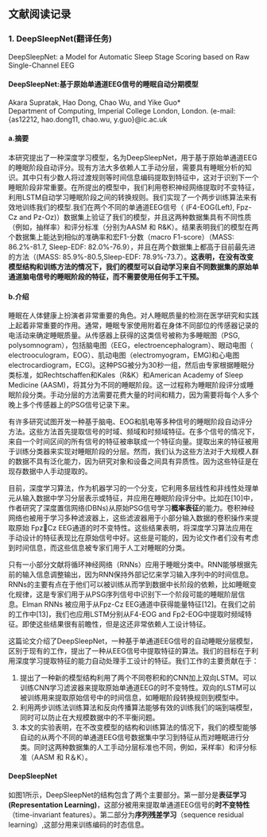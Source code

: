 ## 文献阅读记录
### 1. DeepSleepNet(翻译任务)
DeepSleepNet: a Model for Automatic Sleep Stage Scoring based on Raw Single-Channel EEG
#### DeepSleepNet:基于原始单通道EEG信号的睡眠自动分期模型
Akara Supratak, Hao Dong, Chao Wu, and Yike Guo*  
Department of Computing, Imperial College London, London.
(e-mail:{as12212, hao.dong11, chao.wu, y.guo}@ic.ac.uk

#### a.摘要
本研究提出了一种深度学习模型，名为DeepSleepNet，用于基于原始单通道EEG的睡眠阶段自动评分。现有方法大多依赖人工手动分层，需要具有睡眠分析的知识。其中只有少数人将过渡规则等时间信息编码提取到特征中，这对于识别下一个睡眠阶段非常重要。在所提出的模型中，我们利用卷积神经网络提取时不变特征，利用LSTM自动学习睡眠阶段之间的转换规则。我们实现了一个两步训练算法来有效地训练我们的模型.我们在两个不同的单通道EEG信号（ (F4-EOG(Left), Fpz-Cz and Pz-Oz)）数据集上验证了我们的模型，并且这两种数据集具有不同性质（例如，抽样率）和评分标准（分别为AASM 和 R&K）。结果表明我们的模型在两个数据集上能达到相似的准确率和宏F1-分数（macro F1-score）（MASS: 86.2%-81.7, Sleep-EDF: 82.0%-76.9），并且在两个数据集上都高于目前最先进的方法（(MASS: 85.9%-80.5,Sleep-EDF: 78.9%-73.7）。**这表明，在没有改变模型结构和训练方法的情况下，我们的模型可以自动学习来自不同数据集的原始单通道脑电信号的睡眠阶段的特征，而不需要使用任何手工干预。**

#### b.介绍
睡眠在人体健康上扮演者非常重要的角色。对人睡眠质量的检测在医学研究和实践上起着非常重要的作用。通常，睡眠专家使用附着在身体不同部位的传感器记录的电活动来确定睡眠质量。从传感器上获得的这类信号被称为多睡眠图（PSG, polysomnogram），包括脑电图（EEG，electroencephalogram）、眼动电图（ electrooculogram，EOG）、肌动电图（electromyogram，EMG)和心电图 electrocardiogram，ECG)。这种PSG被分为30秒一组，然后由专家根据睡眠分类标准，如Rechtschaffen和Kales（R&K）和American Academy of Sleep Medicine (AASM)，将其分为不同的睡眠阶段。这一过程称为睡眠阶段评分或睡眠阶段分类。手动分层的方法需要花费大量的时间和精力，因为需要将每个人多个晚上多个传感器上的PSG信号记录下来。

有许多研究试图开发一种基于脑电、EOG和肌电等多种信号的睡眠阶段自动评分方法。这些方法首先提取信号的时域、频域和时频域特征。在多个信号的情况下，来自一个时间区间的所有信号的特征被串联成一个特征向量。提取出来的特征被用于训练分类器来实现对睡眠阶段的分层。然而，我们认为这些方法对于大规模人群的数据不具有泛化能力，因为研究对象和设备之间具有异质性。因为这些特征是在现存数据中人手动提取的。

目前，深度学习算法，作为机器学习的一个分支，它利用多层线性和非线性处理单元从输入数据中学习分层表示或特征，并应用在睡眠阶段评分中。比如在[10]中，作者研究了深度置信网络(DBNs)从原始PSG信号学习**概率表征**的能力。卷积神经网络也被用于学习多种滤波器上，这些滤波器用于小部分输入数据的卷积操作来提取原始 FpzCz EEG通道的时不变特性。这些结果表明，将深度学习算法应用在手动设计的特征表现比在原始信号中好。这些是可能的，因为论文作者们没有考虑到时间信息，而这些信息被专家们用于人工对睡眠的分类。

只有一小部分文献将循环神经网络（RNNs）应用于睡眠分类中。RNN能够根据先前的输入信息调整输出，因为RNN保持外部记忆来学习输入序列中的时间信息。RNNs的主要有点在于他们可以被训练从而学到数据中长阶段的依赖，比如睡眠变化规律，这是专家们用于从PSG序列信号中识别下一个阶段可能的睡眠阶层信息。Elman RNNs 被应用于从Fpz-Cz EEG通道中获得能量特征[12]。在我们之前的工作中[13]，我们也应用LSTM分别从F4-EOG and Fp2-EOG中提取时频域特征。即使这些结果很有前瞻性，但是这还非常依赖人工设计特征。

这篇论文介绍了DeepSleepNet，一种基于单通道EEG信号的自动睡眠分层模型，区别于现有的工作，提出了一种从EEG信号中提取特征的算法。我们的目标在于利用深度学习提取特征的能力自动处理手工设计的特征。我们工作的主要贡献在于：

1. 提出了一种新的模型结构利用了两个不同卷积和的CNN加上双向LSTM。可以训练CNN学习滤波器来提取原始单通道EEG的时不变特性。双向的LSTM可以被训练用来提取原始信号中的时间信息，如睡眠阶段转换规则到模型中。
2. 利用两步训练法训练算法和反向传播算法能够有效的训练我们的端到端模型，同时可以防止在大规模数据中的不平衡问题。
3. 本文的实验表明，在不改变模型的结构和训练算法的情况下，我们的模型能够自动的从两个不同的单通道EEG信号数据集中学习到特征从而对睡眠进行分类。同时这两种数据集的人工手动分层标准也不同，例如，采样率）和评分标准（AASM 和 R＆K）。

#### DeepSleepNet
如图1所示，DeepSleepNet的结构包含了两个主要部分。第一部分是**表征学习(Representation Learning)**，这部分被用来提取单通道EEG信号的**时不变特性**（time-invariant
features）。第二部分为**序列残差学习**（sequence residual learning）,这部分用来训练编码的时态信息。